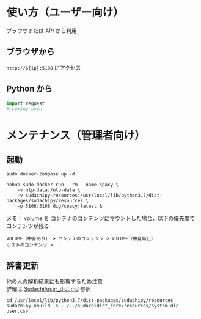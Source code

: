 # 使い方（ユーザー向け）

ブラウザまたは API から利用

## ブラウザから

`http://${ip}:5108` にアクセス

## Python から

```python
import request
# coming soon
```


# メンテナンス（管理者向け）
## 起動

```console
sudo docker-compose up -d
```

```console
nohup sudo docker run --rm --name spacy \
    -v nlp-data:/nlp-data \
    -v sudachipy-resources:/usr/local/lib/python3.7/dist-packages/sudachipy/resources \
    -p 5108:5108 dig/spacy:latest &
```

メモ： volume を コンテナのコンテンツにマウントした場合，以下の優先度でコンテンツが残る

```
VOLUME（中身あり） > コンテナのコンテンツ > VOLUME（中身無し）
ホストのコンテンツ > 
```

## 辞書更新

他の人の解析結果にも影響するため注意  
詳細は [Sudachi/user\_dict.md](https://github.com/WorksApplications/Sudachi/blob/develop/docs/user_dict.md) 参照

```console
cd /usr/local/lib/python3.7/dist-packages/sudachipy/resources
sudachipy ubuild -s ../../sudachidict_core/resources/system.dic user.csv
```
